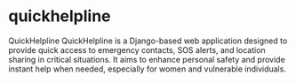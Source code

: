 # quickhelpline
QuickHelpline  QuickHelpline is a Django-based web application designed to provide quick access to emergency contacts, SOS alerts, and location sharing in critical situations. It aims to enhance personal safety and provide instant help when needed, especially for women and vulnerable individuals.
